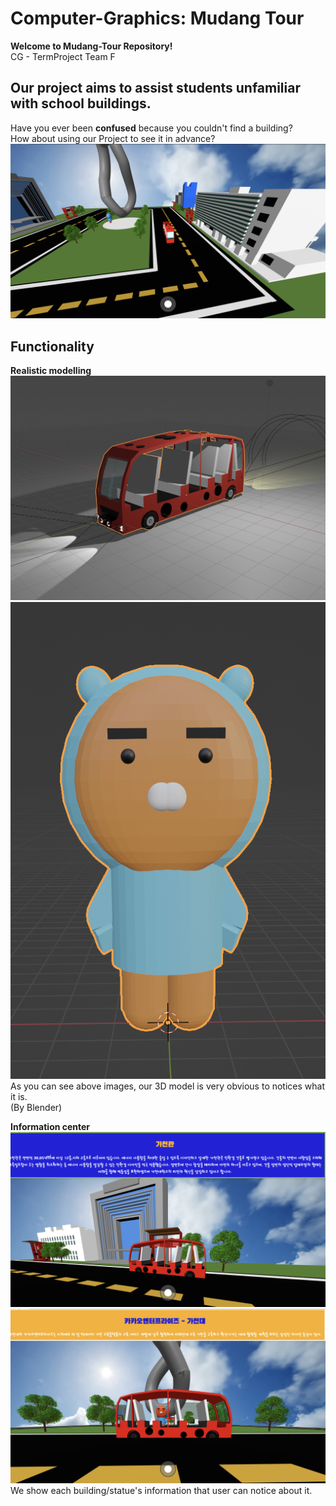 # Computer-Graphics: Mudang Tour 
**Welcome to Mudang-Tour Repository!**  
CG - TermProject Team F  

## Our project aims to **assist** students unfamiliar with school buildings.  

Have you ever been **confused** because you couldn't find a building?  
How about using our Project to see it in advance?  
![img_main](./figures/Main.png)  

## Functionality 

**Realistic modelling**  
![model1](./figures/model1.png)  
![model2](./figures/model2.png)  
As you can see above images, our 3D model is very obvious to notices what it is.  
(By Blender)  

**Information center**  
![img_ex1](./figures/information_scr_ex1.png)  
![img_ex2](./figures/information_scr_ex2.png)     
We show each building/statue's information that user can notice about it.  


